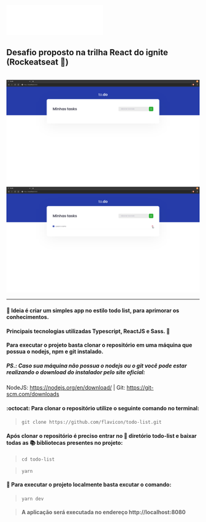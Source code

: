 <div align: "center">
	<img src="public/logo.svg" style="width: 50%">
</div>

## Desafio proposto na trilha React do ignite (Rockeatseat :purple_heart:)

<br>
<img src="public/assets/todo-list-1.png">
<br/>
<img src="public/assets/todo-list-2.png">

<hr/>

#### :pushpin: Ideia é criar um simples app no estilo todo list, para aprimorar os conhecimentos. 

#### Principais tecnologias utilizadas Typescript, ReactJS e Sass. :rocket:

#### Para executar o projeto basta clonar o repositório em uma máquina que possua o nodejs, npm e git instalado.

##### PS.: Caso sua máquina não possua o nodejs ou o git você pode estar realizando o download do instalador pelo site oficial: 

NodeJS: https://nodejs.org/en/download/ | Git: https://git-scm.com/downloads

#### :octocat: Para clonar o repositório utilize o seguinte comando no terminal:

>`git clone https://github.com/flavicon/todo-list.git`


#### Após clonar o repositório é preciso entrar no :file_folder: diretório todo-list e baixar todas as :books: bibliotecas presentes no projeto:

> `cd todo-list`

> `yarn`

#### :tada: Para executar o projeto localmente basta excutar o comando: 

>`yarn dev`

> #### A aplicação será executada no endereço http://localhost:8080
